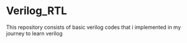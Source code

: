 # Verilog_RTL
This repository consists of basic verilog codes that i implemented in my journey to learn verilog
